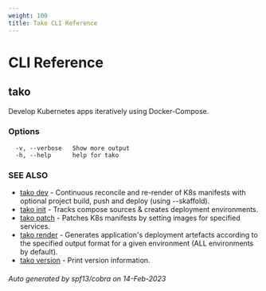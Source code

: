 ```yaml
---
weight: 100
title: Tako CLI Reference
---
```

# CLI Reference

## tako

Develop Kubernetes apps iteratively using Docker-Compose.

### Options

```
  -v, --verbose   Show more output
  -h, --help      help for tako
```

### SEE ALSO

* [tako dev](tako_dev.md)	 - Continuous reconcile and re-render of K8s manifests with optional project build, push and deploy (using --skaffold).
* [tako init](tako_init.md)	 - Tracks compose sources & creates deployment environments.
* [tako patch](tako_patch.md)	 - Patches K8s manifests by setting images for specified services.
* [tako render](tako_render.md)	 - Generates application's deployment artefacts according to the specified output format for a given environment (ALL environments by default).
* [tako version](tako_version.md)	 - Print version information.

###### Auto generated by spf13/cobra on 14-Feb-2023
